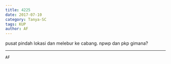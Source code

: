 ```yaml
---
title: 4225
date: 2017-07-10
category: Tanya-SC
tags: KUP
author: AF
---
```


pusat pindah lokasi dan melebur ke cabang. npwp dan pkp gimana?

---



`AF`
